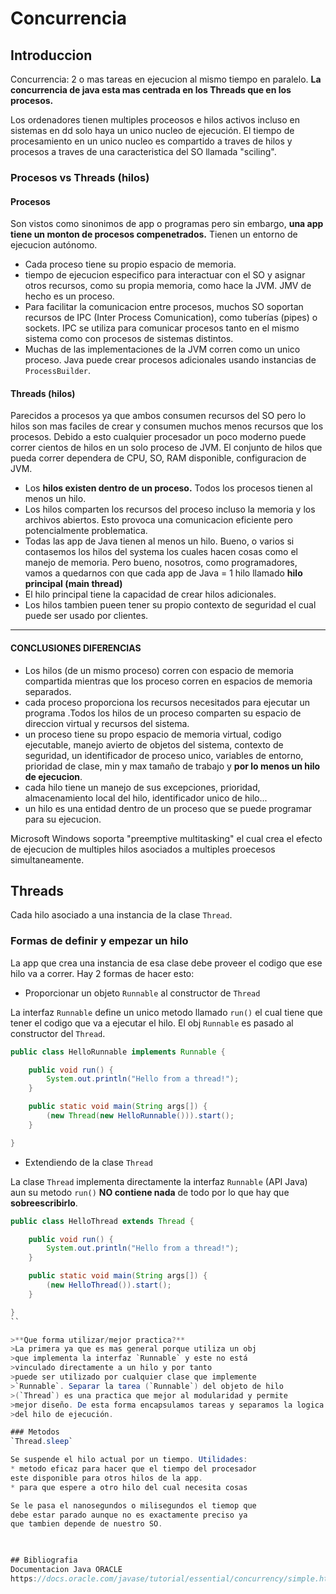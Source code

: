 # Concurrencia

## Introduccion

Concurrencia: 2 o mas tareas en ejecucion al mismo tiempo
en paralelo. **La concurrencia de java esta mas centrada
en los Threads que en los procesos.**

Los ordenadores tienen multiples proceosos e hilos activos
incluso en sistemas en dd solo haya un unico nucleo de 
ejecución. El tiempo de procesamiento en un unico nucleo
es compartido a traves de hilos y procesos a traves de 
una caracteristica del SO llamada "sciling".

### Procesos vs Threads (hilos)

#### Procesos
Son vistos como sinonimos de app o programas pero sin 
embargo, **una app tiene un monton de procesos compenetrados.**
Tienen un entorno de ejecucion autónomo.

* Cada proceso tiene su propio espacio 
de memoria. 
* tiempo de ejecucion especifico para
interactuar con el SO y asignar otros recursos, como su
propia memoria, como hace la JVM. JMV de hecho es un 
proceso.
* Para facilitar la comunicacion entre procesos, muchos 
SO soportan recursos de IPC (Inter Process Comunication), como
tuberías (pipes) o sockets. IPC se utiliza para comunicar
procesos tanto en el mismo sistema como con procesos de sistemas
distintos.
* Muchas de las implementaciones de la JVM corren como un
unico proceso. Java puede crear procesos adicionales 
usando instancias de `ProcessBuilder`.

#### Threads (hilos)
Parecidos a procesos ya que ambos consumen 
recursos del SO pero lo hilos son mas faciles de crear
y consumen muchos menos recursos que los procesos. Debido 
a esto cualquier procesador un poco moderno puede correr
cientos de hilos en un solo proceso de JVM. El conjunto
de hilos que pueda correr dependera de CPU, SO, RAM disponible, 
configuracion de JVM.

* Los **hilos existen dentro de un proceso.** Todos los procesos
tienen al menos un hilo. 
* Los hilos comparten los recursos del proceso incluso
la memoria y los archivos abiertos. Esto provoca
una comunicacion eficiente pero potencialmente problematica.
* Todas las app de Java tienen al menos un hilo. Bueno, o varios
si contasemos los hilos del systema los cuales hacen cosas como 
el manejo de memoria. Pero bueno, nosotros, como programadores,
vamos a quedarnos con que cada app de Java = 1 hilo llamado
**hilo principal (main thread)**
* El hilo principal tiene la capacidad de crear hilos adicionales.
* Los hilos tambien pueen tener su propio contexto de seguridad
el cual puede ser usado por clientes.

----

#### CONCLUSIONES DIFERENCIAS
* Los hilos (de un mismo proceso) corren con espacio de 
memoria compartida mientras que los proceso corren 
en espacios de memoria separados.
* cada proceso proporciona los recursos necesitados para 
ejecutar un programa .Todos los hilos de un proceso comparten 
su espacio de
direccion virtual y recursos del sistema.
* un proceso tiene su propo espacio de memoria virtual, 
codigo ejecutable, manejo avierto de objetos del sistema, 
contexto de seguridad, un identificador de proceso unico,
variables de entorno, prioridad de clase, min y max tamaño
de trabajo y **por lo menos un hilo de ejecucion**.
* cada hilo tiene un manejo de sus excepciones, prioridad, 
almacenamiento local del hilo, identificador unico de hilo...
* un hilo es una entidad dentro de un proceso que se puede
programar para su ejecucion.


Microsoft Windows soporta "preemptive multitasking" el cual
crea el efecto de ejecucion de
 multiples hilos asociados a multiples proecesos
simultaneamente.

## Threads

Cada hilo asociado a una instancia de la clase `Thread`.

### Formas de definir y empezar un hilo

La app que crea una instancia de esa clase debe proveer 
el codigo que ese hilo va a correr. Hay 2 formas de 
hacer esto:

* Proporcionar un objeto `Runnable` al constructor de `Thread`

La interfaz `Runnable` define un unico metodo llamado
`run()` el cual tiene que tener el codigo que va a ejecutar
el hilo. El obj `Runnable` es pasado al constructor del `Thread`.

```java
public class HelloRunnable implements Runnable {

    public void run() {
        System.out.println("Hello from a thread!");
    }

    public static void main(String args[]) {
        (new Thread(new HelloRunnable())).start();
    }

}
```

* Extendiendo de la clase `Thread`

La clase `Thread` implementa directamente la interfaz
`Runnable` (API Java) aun su metodo `run()` **NO contiene
nada** de todo por lo que hay que **sobreescribirlo**.

```java
public class HelloThread extends Thread {

    public void run() {
        System.out.println("Hello from a thread!");
    }

    public static void main(String args[]) {
        (new HelloThread()).start();
    }

}
``

>**Que forma utilizar/mejor practica?**
>La primera ya que es mas general porque utiliza un obj 
>que implementa la interfaz `Runnable` y este no está 
>vinculado directamente a un hilo y por tanto
>puede ser utilizado por cualquier clase que implemente
>`Runnable`. Separar la tarea (`Runnable`) del objeto de hilo
>(`Thread`) es una practica que mejor al modularidad y permite
>mejor diseño. De esta forma encapsulamos tareas y separamos la logica
>del hilo de ejecución.

### Metodos
`Thread.sleep` 

Se suspende el hilo actual por un tiempo. Utilidades:
* metodo eficaz para hacer que el tiempo del procesador
este disponible para otros hilos de la app.
* para que espere a otro hilo del cual necesita cosas

Se le pasa el nanosegundos o milisegundos el tiemop que 
debe estar parado aunque no es exactamente preciso ya
que tambien depende de nuestro SO.
 


## Bibliografia
Documentacion Java ORACLE
https://docs.oracle.com/javase/tutorial/essential/concurrency/simple.html





